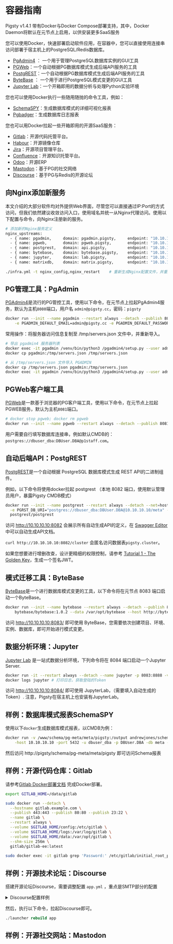 # 容器指南

Pigsty v1.4.1 带有Docker与Docker Compose部署支持，其中，Docker Daemon将默认在元节点上启用，以供安装更多SaaS服务

您可以使用Docker，快速部署启动软件应用，在容器中，您可以直接使用连接串访问部署于宿主机上的PostgreSQL/Redis数据库。

* [PgAdmin4](#PG管理工具：PgAdmin) ： 一个用于管理PostgreSQL数据库实例的GUI工具
* [PGWeb](#PGWeb客户端工具)：一个自动根据PG数据库模式生成后端API服务的工具
* [PostgREST](#自动后端API：PostgREST)：一个自动根据PG数据库模式生成后端API服务的工具
* [ByteBase](#模式迁移工具：ByteBase) ： 一个用于进行PostgreSQL模式变更的GUI工具
* [Jupyter Lab](#数据分析环境：Jupyter)：一个开箱即用的数据分析与处理Python实验环境

您也可以使用Docker执行一些随用随抛的命令工具，例如：

* [SchemaSPY](#数据库模式报表SchemaSPY)：生成数据库模式的详细可视化报表
* [Pgbadger](#数据库日志报表)：生成数据库日志报表

您也可以用Docker拉起一些开箱即用的开源SaaS服务：

* [Gitlab](#Gitlab)：开源代码托管平台。
* [Habour](#Habour)：开源镜像仓库
* [Jira](#Jira)：开源项目管理平台。
* [Confluence](#Confluence)：开源知识托管平台。
* [Odoo](#Odoo)：开源ERP
* [Mastodon](#Mastodon)：基于PG的社交网络
* [Discourse](#Discourse)：基于PG与Redis的开源论坛




## 向Nginx添加新服务

本文介绍的大部分软件均对外提供Web界面，尽管您可以直接通过IP:Port的方式访问，但我们依然建议收敛访问入口，使用域名并统一从Nginx代理访问。使用以下配置与命令，向Nginx注册新的服务。

```bash
# 添加新的Nginx服务定义
nginx_upstreams:
  - { name: pgadmin,     domain: pgadmin.pigsty,     endpoint: "10.10.10.10:8080" }
  - { name: pgweb,       domain: pgweb.pigsty,       endpoint: "10.10.10.10:8081" }
  - { name: postgrest,   domain: api.pigsty,         endpoint: "10.10.10.10:8082" }
  - { name: bytebase,    domain: bytebase.pigsty,    endpoint: "10.10.10.10:8083" }
  - { name: jupyter,     domain: lab.pigsty,         endpoint: "10.10.10.10:8084" }
  - { name: matrixdb,    domain: matrix.pigsty,      endpoint: "10.10.10.10:8420" }
  
./infra.yml -t nginx_config,nginx_restart    # 重新生成Nginx配置文件，并重启生效
```


## PG管理工具：PgAdmin

[PGAdmin4](https://www.pgadmin.org/)是流行的PG管控工具，使用以下命令，在元节点上拉起PgAdmin4服务，默认为主机`8080`端口，用户名 `admin@pigsty.cc`，密码：`pigsty`

```bash
docker run --init --name pgadmin --restart always --detach --publish 8080:80 \
    -e PGADMIN_DEFAULT_EMAIL=admin@pigsty.cc -e PGADMIN_DEFAULT_PASSWORD=pigsty dpage/pgadmin4
```

常用操作：将服务器访问信息复制至 /tmp/servers.json 文件中，并重新导入。

```bash
# 导出 pgadmin4 服务器列表
docker exec -it pgadmin /venv/bin/python3 /pgadmin4/setup.py --user admin@pigsty.cc --dump-servers /tmp/servers.json
docker cp pgadmin:/tmp/servers.json /tmp/servers.json

# 从 /tmp/servers.json 文件导入 PGADMIN
docker cp /tmp/servers.json pgadmin:/tmp/servers.json
docker exec -it pgadmin /venv/bin/python3 /pgadmin4/setup.py --user admin@pigsty.cc --load-servers /tmp/servers.json
```




## PGWeb客户端工具

[PGWeb](https://github.com/sosedoff/pgweb)是一款基于浏览器的PG客户端工具，使用以下命令，在元节点上拉起PGWEB服务，默认为主机`8081`端口。

```bash
# docker stop pgweb; docker rm pgweb
docker run --init --name pgweb --restart always --detach --publish 8081:8081 sosedoff/pgweb 
```

用户需要自行填写数据库连接串，例如默认CMDB的：`postgres://dbuser_dba:DBUser.DBA@p1staff.com`。





## 自动后端API：PostgREST

[PostgREST](https://postgrest.org/en/stable/index.html)是一个自动根据 PostgreSQL 数据库模式生成 REST API的二进制组件。

例如，以下命令将使用docker拉起 postgrest （本地 8082 端口，使用默认管理员用户，暴露Pigsty CMDB模式）

```bash
docker run --init --name postgrest --restart always --detach --net=host -p 8082:8082 \
  -e PGRST_DB_URI="postgres://dbuser_dba:DBUser.DBA@10.10.10.10/meta" -e PGRST_DB_SCHEMA="pigsty" -e PGRST_DB_ANON_ROLE="dbuser_dba" -e PGRST_SERVER_PORT=8082 -e PGRST_JWT_SECRET=haha \
  postgrest/postgrest
```

访问 http://10.10.10.10:8082 会展示所有自动生成API的定义，在 [Swagger Editor](https://editor.swagger.io) 中可以自动生成API文档。

`curl http://10.10.10.10:8082/cluster` 会匿名访问数据表`pigsty.cluster`。

如果您想要进行增删改查，设计更精细的权限控制，请参考 [Tutorial 1 - The Golden Key](https://postgrest.org/en/stable/tutorials/tut1.html)，生成一个签名JWT。



## 模式迁移工具：ByteBase

[ByteBase](https://bytebase.com/)是一个进行数据库模式变更的工具，以下命令将在元节点 8083 端口启动一个ByteBase。

```bash
docker run --init --name bytebase --restart always --detach --publish 8083:8083 --volume ~/.bytebase/data:/var/opt/bytebase \
    bytebase/bytebase:1.0.2 --data /var/opt/bytebase --host http://bytebase.pigsty --port 8083
```

访问 http://10.10.10.10:8083/ 即可使用 ByteBase，您需要依次创建项目、环境、实例、数据库，即可开始进行模式变更。




## 数据分析环境：Jupyter

[Jupyter Lab](https://github.com/jupyter/docker-stacks) 是一站式数据分析环境，下列命令将在 8084 端口启动一个Jupyter Server.

```bash
docker run -it --restart always --detach --name jupyter -p 8083:8888 -v "${PWD}":/tmp/notebook jupyter/scipy-notebook
docker logs jupyter # 打印日志，获取登陆的Token
```

访问 http://10.10.10.10:8084/ 即可使用 JupyterLab，（需要填入自动生成的Token）. 注意，Pigsty在宿主机上也安装有JupyterLab。



## 样例：数据库模式报表SchemaSPY

使用以下`docker`生成数据库模式报表，以CMDB为例：

```bash
docker run -v /www/schema/pg-meta/meta/pigsty:/output andrewjones/schemaspy-postgres:latest \
    -host 10.10.10.10 -port 5432 -u dbuser_dba -p DBUser.DBA -db meta -s pigsty
```

然后访问 http://pigsty/schema/pg-meta/meta/pigsty 即可访问Schema报表






## 样例：开源代码仓库：Gitlab

请参考[Gitlab Docker部署文档](https://docs.gitlab.com/ee/install/docker.html) 完成Docker部署。

```bash
export GITLAB_HOME=/data/gitlab

sudo docker run --detach \
  --hostname gitlab.example.com \
  --publish 443:443 --publish 80:80 --publish 23:22 \
  --name gitlab \
  --restart always \
  --volume $GITLAB_HOME/config:/etc/gitlab \
  --volume $GITLAB_HOME/logs:/var/log/gitlab \
  --volume $GITLAB_HOME/data:/var/opt/gitlab \
  --shm-size 256m \
  gitlab/gitlab-ee:latest
  
sudo docker exec -it gitlab grep 'Password:' /etc/gitlab/initial_root_password
```



## 样例：开源技术论坛：Discourse

搭建开源论坛Discourse，需要调整配置 `app.yml` ，重点是SMTP部分的配置

<details><summary>Discourse配置样例</summary>

```yaml
templates:
  - "templates/web.china.template.yml"
  - "templates/postgres.template.yml"
  - "templates/redis.template.yml"
  - "templates/web.template.yml"
  - "templates/web.ratelimited.template.yml"
## Uncomment these two lines if you wish to add Lets Encrypt (https)
# - "templates/web.ssl.template.yml"
# - "templates/web.letsencrypt.ssl.template.yml"
expose:
  - "80:80"   # http
  - "443:443" # https
params:
  db_default_text_search_config: "pg_catalog.english"
  db_shared_buffers: "768MB"
env:
  LC_ALL: en_US.UTF-8
  LANG: en_US.UTF-8
  LANGUAGE: en_US.UTF-8
  EMBER_CLI_PROD_ASSETS: 1
  UNICORN_WORKERS: 4
  DISCOURSE_HOSTNAME: forum.pigsty
  DISCOURSE_DEVELOPER_EMAILS: 'fengruohang@outlook.com,rh@vonng.com'
  DISCOURSE_SMTP_ENABLE_START_TLS: false
  DISCOURSE_SMTP_AUTHENTICATION: login
  DISCOURSE_SMTP_OPENSSL_VERIFY_MODE: none
  DISCOURSE_SMTP_ADDRESS: smtpdm.server.address
  DISCOURSE_SMTP_PORT: 80
  DISCOURSE_SMTP_USER_NAME: no_reply@mail.pigsty.cc
  DISCOURSE_SMTP_PASSWORD: "<password>"
  DISCOURSE_SMTP_DOMAIN: mail.pigsty.cc
volumes:
  - volume:
      host: /var/discourse/shared/standalone
      guest: /shared
  - volume:
      host: /var/discourse/shared/standalone/log/var-log
      guest: /var/log

hooks:
  after_code:
    - exec:
        cd: $home/plugins
        cmd:
          - git clone https://github.com/discourse/docker_manager.git
run:
  - exec: echo "Beginning of custom commands"
  # - exec: rails r "SiteSetting.notification_email='no_reply@mail.pigsty.cc'"
  - exec: echo "End of custom commands"
```

</details>

然后，执行以下命令，拉起Discourse即可。

```sql
./launcher rebuild app
```


## 样例：开源社交网站：Mastodon









